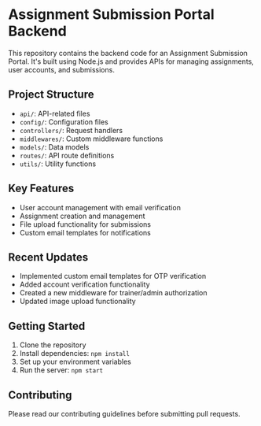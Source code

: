 # Assignment Submission Portal Backend

This repository contains the backend code for an Assignment Submission Portal. It's built using Node.js and provides APIs for managing assignments, user accounts, and submissions.

## Project Structure

- `api/`: API-related files
- `config/`: Configuration files
- `controllers/`: Request handlers
- `middlewares/`: Custom middleware functions
- `models/`: Data models
- `routes/`: API route definitions
- `utils/`: Utility functions

## Key Features

- User account management with email verification
- Assignment creation and management
- File upload functionality for submissions
- Custom email templates for notifications

## Recent Updates

- Implemented custom email templates for OTP verification
- Added account verification functionality
- Created a new middleware for trainer/admin authorization
- Updated image upload functionality

## Getting Started

1. Clone the repository
2. Install dependencies: `npm install`
3. Set up your environment variables
4. Run the server: `npm start`

## Contributing

Please read our contributing guidelines before submitting pull requests.
